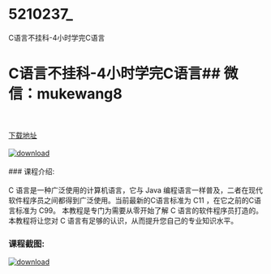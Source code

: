 # 5210237_
C语言不挂科-4小时学完C语言
# C语言不挂科-4小时学完C语言## 微信：mukewang8
<br/></br>[下载地址](http://www.36tz.cn/article/5210237 "下载地址")
<br/></br>[![download](http://36tz.cn/muke_img/2020_02_1-46-300x280.png "下载地址")](http://www.36tz.cn/article/5210237 "下载地址")
<br/></br>### 课程介绍:<br/></br>C 语言是一种广泛使用的计算机语言，它与 Java 编程语言一样普及，二者在现代软件程序员之间都得到广泛使用。当前最新的C语言标准为 C11 ，在它之前的C语言标准为 C99。
本教程是专门为需要从零开始了解 C 语言的软件程序员打造的。本教程将让您对 C 语言有足够的认识，从而提升您自己的专业知识水平。

### 课程截图:
[![download](http://36tz.cn/muke_img/2020_02_11-44.png "下载地址")](http://www.36tz.cn/article/5210237 "下载地址")

